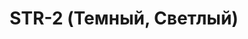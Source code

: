 ﻿---
title: "STR-2 (Темный, Светлый)"
price: "15600"
size: "2050мм*860мм, 2050мм*960мм"
picture: door3.jpg
description: "Цвет внешней отделки Титан (Антик букле), Внутренняя отделка фрезерованная МДФ панель, стекло Сатинат, Цвет Беленый дуб/ Орех Бренди, рисунок Савой, Толщина дверного  полотна 90 мм, NANO-утепление полотна минеральная плита ISOVER + ПЕНОПЛАСТ , контуров уплотнения 3, 3 петли на подшипнике, Наличник Металлический, Основной замок Гардиан 3211, Накладка на верхний замок С автоматическими шторками, Дополнительный замок Гардиан 3001, Цилиндр APECS ключ-вертушка, Броненакладка на цилиндр Врезная, Задвижка «Ночной сторож», Глазок, Ручка РОССО – 713 серебро, Эксцентрик"
---
